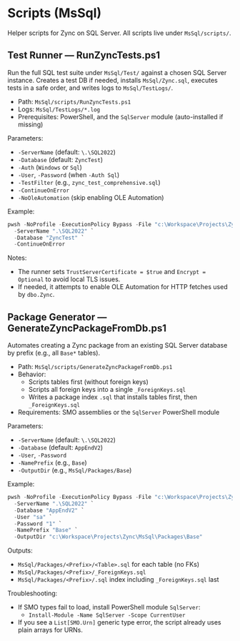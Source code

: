 # Scripts (MsSql)

Helper scripts for Zync on SQL Server. All scripts live under `MsSql/scripts/`.

## Test Runner — RunZyncTests.ps1

Run the full SQL test suite under `MsSql/Test/` against a chosen SQL Server instance. Creates a test DB if needed, installs `MsSql/Zync.sql`, executes tests in a safe order, and writes logs to `MsSql/TestLogs/`.

- Path: `MsSql/scripts/RunZyncTests.ps1`
- Logs: `MsSql/TestLogs/*.log`
- Prerequisites: PowerShell, and the `SqlServer` module (auto-installed if missing)

Parameters:
- `-ServerName` (default: `\.\SQL2022`)
- `-Database` (default: `ZyncTest`)
- `-Auth` (`Windows` or `Sql`)
- `-User`, `-Password` (when `-Auth Sql`)
- `-TestFilter` (e.g., `zync_test_comprehensive.sql`)
- `-ContinueOnError`
- `-NoOleAutomation` (skip enabling OLE Automation)

Example:

```powershell
pwsh -NoProfile -ExecutionPolicy Bypass -File "c:\Workspace\Projects\Zync\MsSql\scripts\RunZyncTests.ps1" `
  -ServerName ".\SQL2022" `
  -Database "ZyncTest" `
  -ContinueOnError
```

Notes:
- The runner sets `TrustServerCertificate = $true` and `Encrypt = Optional` to avoid local TLS issues.
- If needed, it attempts to enable OLE Automation for HTTP fetches used by `dbo.Zync`.

## Package Generator — GenerateZyncPackageFromDb.ps1

Automates creating a Zync package from an existing SQL Server database by prefix (e.g., all `Base*` tables).

- Path: `MsSql/scripts/GenerateZyncPackageFromDb.ps1`
- Behavior:
  - Scripts tables first (without foreign keys)
  - Scripts all foreign keys into a single `_ForeignKeys.sql`
  - Writes a package index `.sql` that installs tables first, then `_ForeignKeys.sql`
- Requirements: SMO assemblies or the `SqlServer` PowerShell module

Parameters:
- `-ServerName` (default: `\.\SQL2022`)
- `-Database` (default: `AppEndV2`)
- `-User`, `-Password`
- `-NamePrefix` (e.g., `Base`)
- `-OutputDir` (e.g., `MsSql/Packages/Base`)

Example:

```powershell
pwsh -NoProfile -ExecutionPolicy Bypass -File "c:\Workspace\Projects\Zync\MsSql\scripts\GenerateZyncPackageFromDb.ps1" `
  -ServerName ".\SQL2022" `
  -Database "AppEndV2" `
  -User "sa" `
  -Password "1" `
  -NamePrefix "Base" `
  -OutputDir "c:\Workspace\Projects\Zync\MsSql\Packages\Base"
```

Outputs:
- `MsSql/Packages/<Prefix>/<Table>.sql` for each table (no FKs)
- `MsSql/Packages/<Prefix>/_ForeignKeys.sql`
- `MsSql/Packages/<Prefix>/.sql` index including `_ForeignKeys.sql` last

Troubleshooting:
- If SMO types fail to load, install PowerShell module `SqlServer`:
  - `Install-Module -Name SqlServer -Scope CurrentUser`
- If you see a `List[SMO.Urn]` generic type error, the script already uses plain arrays for URNs.
